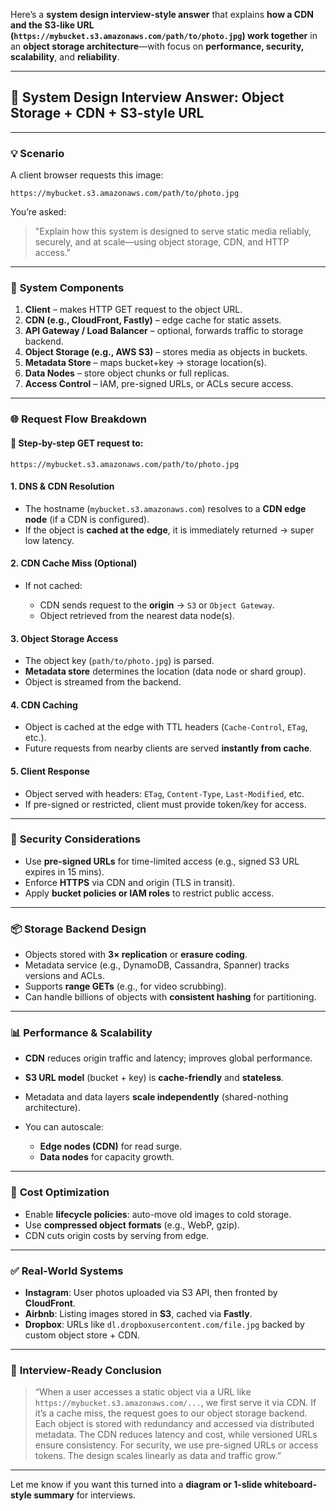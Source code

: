Here’s a **system design interview-style answer** that explains **how a CDN and the S3-like URL (`https://mybucket.s3.amazonaws.com/path/to/photo.jpg`) work together** in an **object storage architecture**—with focus on **performance, security, scalability**, and **reliability**.

---

## 🎯 **System Design Interview Answer: Object Storage + CDN + S3-style URL**

---

### 💡 **Scenario**

A client browser requests this image:

```
https://mybucket.s3.amazonaws.com/path/to/photo.jpg
```

You’re asked:

> "Explain how this system is designed to serve static media reliably, securely, and at scale—using object storage, CDN, and HTTP access."

---

### 🧱 **System Components**

1. **Client** – makes HTTP GET request to the object URL.
2. **CDN (e.g., CloudFront, Fastly)** – edge cache for static assets.
3. **API Gateway / Load Balancer** – optional, forwards traffic to storage backend.
4. **Object Storage (e.g., AWS S3)** – stores media as objects in buckets.
5. **Metadata Store** – maps bucket+key → storage location(s).
6. **Data Nodes** – store object chunks or full replicas.
7. **Access Control** – IAM, pre-signed URLs, or ACLs secure access.

---

### 🌐 **Request Flow Breakdown**

#### 🔁 Step-by-step GET request to:

```
https://mybucket.s3.amazonaws.com/path/to/photo.jpg
```

#### 1. **DNS & CDN Resolution**

* The hostname (`mybucket.s3.amazonaws.com`) resolves to a **CDN edge node** (if a CDN is configured).
* If the object is **cached at the edge**, it is immediately returned → super low latency.

#### 2. **CDN Cache Miss (Optional)**

* If not cached:

  * CDN sends request to the **origin** → `S3` or `Object Gateway`.
  * Object retrieved from the nearest data node(s).

#### 3. **Object Storage Access**

* The object key (`path/to/photo.jpg`) is parsed.
* **Metadata store** determines the location (data node or shard group).
* Object is streamed from the backend.

#### 4. **CDN Caching**

* Object is cached at the edge with TTL headers (`Cache-Control`, `ETag`, etc.).
* Future requests from nearby clients are served **instantly from cache**.

#### 5. **Client Response**

* Object served with headers: `ETag`, `Content-Type`, `Last-Modified`, etc.
* If pre-signed or restricted, client must provide token/key for access.

---

### 🔐 **Security Considerations**

* Use **pre-signed URLs** for time-limited access (e.g., signed S3 URL expires in 15 mins).
* Enforce **HTTPS** via CDN and origin (TLS in transit).
* Apply **bucket policies or IAM roles** to restrict public access.

---

### 📦 **Storage Backend Design**

* Objects stored with **3× replication** or **erasure coding**.
* Metadata service (e.g., DynamoDB, Cassandra, Spanner) tracks versions and ACLs.
* Supports **range GETs** (e.g., for video scrubbing).
* Can handle billions of objects with **consistent hashing** for partitioning.

---

### 📊 **Performance & Scalability**

* **CDN** reduces origin traffic and latency; improves global performance.
* **S3 URL model** (bucket + key) is **cache-friendly** and **stateless**.
* Metadata and data layers **scale independently** (shared-nothing architecture).
* You can autoscale:

  * **Edge nodes (CDN)** for read surge.
  * **Data nodes** for capacity growth.

---

### 💸 **Cost Optimization**

* Enable **lifecycle policies**: auto-move old images to cold storage.
* Use **compressed object formats** (e.g., WebP, gzip).
* CDN cuts origin costs by serving from edge.

---

### ✅ **Real-World Systems**

* **Instagram**: User photos uploaded via S3 API, then fronted by **CloudFront**.
* **Airbnb**: Listing images stored in **S3**, cached via **Fastly**.
* **Dropbox**: URLs like `dl.dropboxusercontent.com/file.jpg` backed by custom object store + CDN.

---

### 🧠 **Interview-Ready Conclusion**

> “When a user accesses a static object via a URL like `https://mybucket.s3.amazonaws.com/...`, we first serve it via CDN. If it’s a cache miss, the request goes to our object storage backend. Each object is stored with redundancy and accessed via distributed metadata. The CDN reduces latency and cost, while versioned URLs ensure consistency. For security, we use pre-signed URLs or access tokens. The design scales linearly as data and traffic grow.”

---

Let me know if you want this turned into a **diagram or 1-slide whiteboard-style summary** for interviews.
